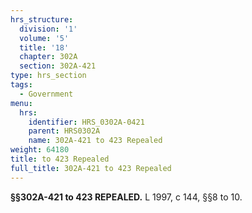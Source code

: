 ```yaml
---
hrs_structure:
  division: '1'
  volume: '5'
  title: '18'
  chapter: 302A
  section: 302A-421
type: hrs_section
tags:
  - Government
menu:
  hrs:
    identifier: HRS_0302A-0421
    parent: HRS0302A
    name: 302A-421 to 423 Repealed
weight: 64180
title: to 423 Repealed
full_title: 302A-421 to 423 Repealed
---
```

**§§302A-421 to 423 REPEALED.** L 1997, c 144, §§8 to 10.